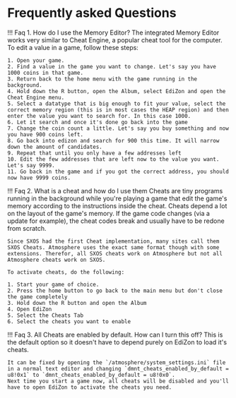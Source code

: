 # Frequently asked Questions 

!!! Faq 1. How do I use the Memory Editor?
    The integrated Memory Editor works very similar to Cheat Engine, a popular cheat tool for the computer. To edit a value in a game, follow these steps:

    1. Open your game.
    2. Find a value in the game you want to change. Let's say you have 1000 coins in that game.
    3. Return back to the home menu with the game running in the background.
    4. Hold down the R button, open the Album, select EdiZon and open the Cheat Engine menu.
    5. Select a datatype that is big enough to fit your value, select the correct memory region (this is in most cases the HEAP region) and then enter the value you want to search for. In this case 1000.
    6. Let it search and once it's done go back into the game
    7. Change the coin count a little. Let's say you buy something and now you have 900 coins left.
    8. Go back into edizon and search for 900 this time. It will narrow down the amount of candidates.
    9. Repeat that until you only have a few addresses left
    10. Edit the few addresses that are left now to the value you want. Let's say 9999. 
    11. Go back in the game and if you got the correct address, you should now have 9999 coins.

!!! Faq 2. What is a cheat and how do I use them
    Cheats are tiny programs running in the background while you're playing a game that edit the game's memory according to the instructions inside the cheat. Cheats depend a lot on the layout of the game's memory. If the game code changes (via a update for example), the cheat codes break and usually have to be redone from scratch.

    Since SXOS had the first Cheat implementation, many sites call them SXOS Cheats. Atmosphere uses the exact same format though with some extensions. Therefor, all SXOS cheats work on Atmosphere but not all Atmosphere cheats work on SXOS.

    To activate cheats, do the following:

    1. Start your game of choice.
    2. Press the home button to go back to the main menu but don't close the game completely
    3. Hold down the R button and open the Album
    4. Open EdiZon
    5. Select the Cheats Tab
    6. Select the cheats you want to enable

!!! Faq 3. All Cheats are enabled by default. How can I turn this off?
    This is the default option so it doesn't have to depend purely on EdiZon to load it's cheats.

    It can be fixed by opening the `/atmosphere/system_settings.ini` file in a normal text editor and changing `dmnt_cheats_enabled_by_default = u8!0x1` to `dmnt_cheats_enabled_by_default = u8!0x0`.
    Next time you start a game now, all cheats will be disabled and you'll have to open EdiZon to activate the cheats you need.